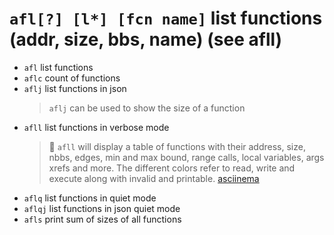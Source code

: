 <!-- TITLE: afl -->

#  `afl[?] [l*] [fcn name]`   list functions (addr, size, bbs, name) (see afll)

- `afl`   list functions
- `aflc`   count of functions
- `aflj`   list functions in json
	> `aflj` can be used to show the size of a function
- `afll` list functions in verbose mode
	> 🚀 `afll` will display a table of functions with their address, size, nbbs, edges, min and max bound, range calls, local variables, args xrefs and more. The different colors refer to read, write and execute along with invalid and printable. [asciinema](https://asciinema.org/a/N2QjD5o8X2d1t024LTr9w4wU7)
- `aflq`   list functions in quiet mode
- `aflqj`   list functions in json quiet mode
- `afls`   print sum of sizes of all functions

<p hidden>afl aflc aflj afll aflq aflqj afls</p>